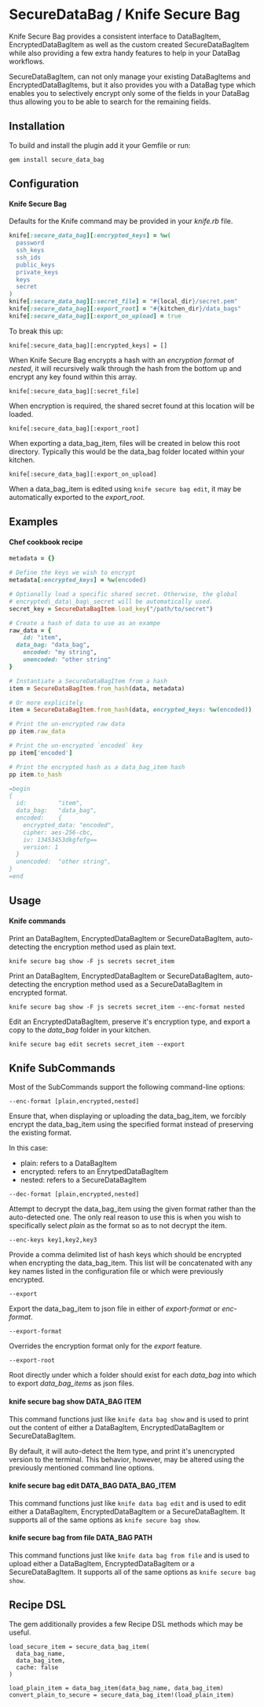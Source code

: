 # SecureDataBag / Knife Secure Bag

Knife Secure Bag provides a consistent interface to DataBagItem, EncryptedDataBagItem as well as the custom created SecureDataBagItem while also providing a few extra handy features to help in your DataBag workflows. 

SecureDataBagItem, can not only manage your existing DataBagItems and EncryptedDataBagItems, but it also provides you with a DataBag type which enables you to selectively encrypt only some of the fields in your DataBag thus allowing you to be able to search for the remaining fields. 

## Installation

To build and install the plugin add it your Gemfile or run: 

```shell
gem install secure_data_bag
```

## Configuration

#### Knife Secure Bag

Defaults for the Knife command may be provided in your _knife.rb_ file.

```ruby
knife[:secure_data_bag][:encrypted_keys] = %w(
  password
  ssh_keys
  ssh_ids
  public_keys
  private_keys
  keys
  secret
)
knife[:secure_data_bag][:secret_file] = "#{local_dir}/secret.pem"
knife[:secure_data_bag][:export_root] = "#{kitchen_dir}/data_bags"
knife[:secure_data_bag][:export_on_upload] = true
```

To break this up:

`knife[:secure_data_bag][:encrypted_keys] = []`

When Knife Secure Bag encrypts a hash with an _encryption format_ of *nested*, it will recursively walk through the hash from the bottom up and encrypt any key found within this array.

`knife[:secure_data_bag][:secret_file]`

When encryption is required, the shared secret found at this location will be loaded. 

`knife[:secure_data_bag][:export_root]`

When exporting a data\_bag\_item, files will be created in below this root directory. Typically this would be the data\_bag folder located within your kitchen.

`knife[:secure_data_bag][:export_on_upload]`

When a data\_bag\_item is edited using `knife secure bag edit`, it may be automatically exported to the _export\_root_.

## Examples

#### Chef cookbook recipe

```ruby
metadata = {}

# Define the keys we wish to encrypt
metadata[:encrypted_keys] = %w(encoded)

# Optionally load a specific shared secret. Otherwise, the global 
# encrypted\_data\_bag\_secret will be automatically used.
secret_key = SecureDataBagItem.load_key("/path/to/secret")

# Create a hash of data to use as an exampe
raw_data = {
	id: "item", 
  data_bag: "data_bag",
	encoded: "my string", 
	unencoded: "other string"
}

# Instantiate a SecureDataBagItem from a hash
item = SecureDataBagItem.from_hash(data, metadata)

# Or more explicitely
item = SecureDataBagItem.from_hash(data, encrypted_keys: %w(encoded))

# Print the un-encrypted raw data
pp item.raw_data

# Print the un-encrypted `encoded` key
pp item['encoded']

# Print the encrypted hash as a data_bag_item hash
pp item.to_hash

=begin
{ 
  id:         "item", 
  data_bag:   "data_bag",
  encoded:    {
    encrypted_data: "encoded",
    cipher: aes-256-cbc,
    iv: 13453453dkgfefg==
    version: 1
  }
  unencoded:  "other string",
}
=end
```

## Usage

#### Knife commands

Print an DataBagItem, EncryptedDataBagItem or SecureDataBagItem, auto-detecting the encryption method used as plain text.

```shell
knife secure bag show -F js secrets secret_item
```

Print an DataBagItem, EncryptedDataBagItem or SecureDataBagItem, auto-detecting the encryption method used as a SecureDataBagItem in encrypted format.

```shell
knife secure bag show -F js secrets secret_item --enc-format nested
```

Edit an EncryptedDataBagItem, preserve it's encryption type, and export a copy to the _data\_bag_ folder in your kitchen.

```shell
knife secure bag edit secrets secret_item --export
```

## Knife SubCommands

Most of the SubCommands support the following command-line options:

`--enc-format [plain,encrypted,nested]`

Ensure that, when displaying or uploading the data\_bag\_item, we forcibly encrypt the data\_bag\_item using the specified format instead of preserving the existing format. 

In this case: 
- plain: refers to a DataBagItem
- encrypted: refers to an EnrytpedDataBagItem
- nested: refers to a SecureDataBagItem

`--dec-format [plain,encrypted,nested]`

Attempt to decrypt the data\_bag\_item using the given format rather than the auto-detected one. The only real reason to use this is when you wish to specifically select _plain_ as the format so as to not decrypt the item.

`--enc-keys key1,key2,key3`

Provide a comma delimited list of hash keys which should be encrypted when encrypting the data\_bag\_item. This list will be concatenated with any key names listed in the configuration file or which were previously encrypted. 

`--export`

Export the data\_bag\_item to json file in either of _export-format_ or _enc-format_.

`--export-format`

Overrides the encryption format only for the _export_ feature.

`--export-root`

Root directly under which a folder should exist for each _data_bag_ into which to export _data_bag_items_ as json files.

#### knife secure bag show DATA_BAG ITEM

This command functions just like `knife data bag show` and is used to print out the content of either a DataBagItem, EncryptedDataBagItem or SecureDataBagItem.

By default, it will auto-detect the Item type, and print it's unencrypted version to the terminal. This behavior, however, may be altered using the previously mentioned command line options.

#### knife secure bag edit DATA_BAG DATA_BAG_ITEM

This command functions just like `knife data bag edit` and is used to edit either a DataBagItem, EncryptedDataBagItem or a SecureDataBagItem. It supports all of the same options as `knife secure bag show`. 

#### knife secure bag from file DATA_BAG PATH

This command functions just like `knife data bag from file` and is used to upload either a DataBagItem, EncryptedDataBagItem or a SecureDataBagItem. It supports all of the same options as `knife secure bag show`. 

## Recipe DSL

The gem additionally provides a few Recipe DSL methods which may be useful.

```
load_secure_item = secure_data_bag_item(
  data_bag_name, 
  data_bag_item, 
  cache: false
)

load_plain_item = data_bag_item(data_bag_name, data_bag_item)
convert_plain_to_secure = secure_data_bag_item!(load_plain_item)
```
